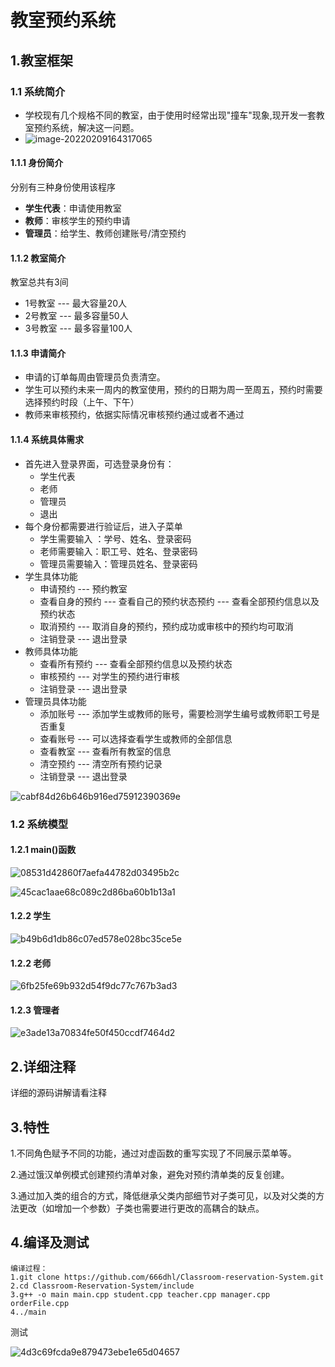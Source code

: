 # 教室预约系统

## 1.教室框架

### 1.1 系统简介

* 学校现有几个规格不同的教室，由于使用时经常出现"撞车"现象,现开发一套教室预约系统，解决这一问题。
* ![image-20220209164317065](C:\Users\纠结伦\AppData\Roaming\Typora\typora-user-images\image-20220209164317065.png)

#### 1.1.1 身份简介

分别有三种身份使用该程序

* **学生代表**：申请使用教室
* **教师**：审核学生的预约申请
* **管理员**：给学生、教师创建账号/清空预约

#### 1.1.2 教室简介

教室总共有3间

* 1号教室   --- 最大容量20人
* 2号教室   --- 最多容量50人
* 3号教室   --- 最多容量100人

#### 1.1.3 申请简介

* 申请的订单每周由管理员负责清空。
* 学生可以预约未来一周内的教室使用，预约的日期为周一至周五，预约时需要选择预约时段（上午、下午）
* 教师来审核预约，依据实际情况审核预约通过或者不通过

#### 1.1.4 系统具体需求

* 首先进入登录界面，可选登录身份有：
  * 学生代表
  * 老师
  * 管理员
  * 退出
* 每个身份都需要进行验证后，进入子菜单
  * 学生需要输入 ：学号、姓名、登录密码
  * 老师需要输入：职工号、姓名、登录密码
  * 管理员需要输入：管理员姓名、登录密码
* 学生具体功能
  * 申请预约    ---   预约教室
  * 查看自身的预约    ---  查看自己的预约状态预约   ---   查看全部预约信息以及预约状态
  * 取消预约    ---   取消自身的预约，预约成功或审核中的预约均可取消
  * 注销登录    ---   退出登录
* 教师具体功能
  * 查看所有预约   ---   查看全部预约信息以及预约状态
  * 审核预约    ---   对学生的预约进行审核
  * 注销登录    ---   退出登录
* 管理员具体功能
  * 添加账号    ---   添加学生或教师的账号，需要检测学生编号或教师职工号是否重复
  * 查看账号    ---   可以选择查看学生或教师的全部信息
  * 查看教室    ---   查看所有教室的信息
  * 清空预约    ---   清空所有预约记录
  * 注销登录    ---   退出登录

![cabf84d26b646b916ed75912390369e](https://github.com/666dhl/Classroom-reservation-System/blob/main/images/cabf84d26b646b916ed75912390369e.png)

### 1.2 系统模型

#### 1.2.1 main()函数

![08531d42860f7aefa44782d03495b2c](https://github.com/666dhl/Classroom-reservation-System/blob/main/images/08531d42860f7aefa44782d03495b2c.png)

![45cac1aae68c089c2d86ba60b1b13a1](https://github.com/666dhl/Classroom-reservation-System/blob/main/images/45cac1aae68c089c2d86ba60b1b13a1.png)

#### 1.2.2 学生

![b49b6d1db86c07ed578e028bc35ce5e](https://github.com/666dhl/Classroom-reservation-System/blob/main/images/b49b6d1db86c07ed578e028bc35ce5e.png)

#### 1.2.2 老师

![6fb25fe69b932d54f9dc77c767b3ad3](https://github.com/666dhl/Classroom-reservation-System/blob/main/images/6fb25fe69b932d54f9dc77c767b3ad3.png)

#### 1.2.3 管理者

![e3ade13a70834fe50f450ccdf7464d2](https://github.com/666dhl/Classroom-reservation-System/blob/main/images/e3ade13a70834fe50f450ccdf7464d2.png)

## 2.详细注释

详细的源码讲解请看注释

## 3.特性

1.不同角色赋予不同的功能，通过对虚函数的重写实现了不同展示菜单等。

2.通过饿汉单例模式创建预约清单对象，避免对预约清单类的反复创建。

3.通过加入类的组合的方式，降低继承父类内部细节对子类可见，以及对父类的方法更改（如增加一个参数）子类也需要进行更改的高耦合的缺点。

## 4.编译及测试

```
编译过程：
1.git clone https://github.com/666dhl/Classroom-reservation-System.git
2.cd Classroom-Reservation-System/include
3.g++ -o main main.cpp student.cpp teacher.cpp manager.cpp orderFile.cpp 
4../main
```

测试

![4d3c69fcda9e879473ebe1e65d04657](https://github.com/666dhl/Classroom-reservation-System/blob/main/images/4d3c69fcda9e879473ebe1e65d04657.png)

